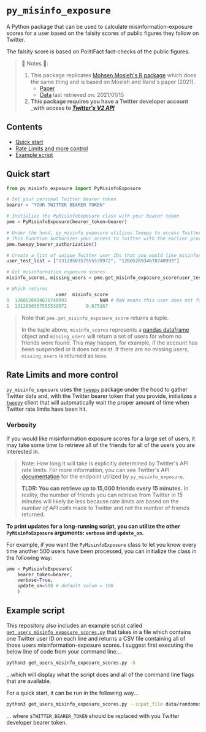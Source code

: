 # `py_misinfo_exposure`
A Python package that can be used to calculate misinformation-exposure scores for a user based on the falsity scores of public figures they follow on Twitter.

The falsity score is based on PolitiFact fact-checks of the public figures.

> 🚨 Notes 🚨:
> 1. This package replicates [Mohsen Mosleh's R package](https://github.com/mmosleh/minfo-exposure) which does the same thing and is based on Mosleh and Rand's paper (2021). 
>     - [Paper](https://psyarxiv.com/ye3pf/)
>     - [Data](https://github.com/mmosleh/minfo-exposure/tree/main/data) last retrieved on: 2021/01/15
> 2. **This package requires you have a Twitter developer account _with access to [_Twitter's V2 API_](https://developer.twitter.com/en/docs/twitter-api)** 

## Contents
- [Quick start](#quick-start)
- [Rate Limits and more control](#rate-limits-and-more-control)
- [Example script](#example-script)


## Quick start

```python
from py_misinfo_exposure import PyMisinfoExposure

# Set your personal Twitter bearer token
bearer = "YOUR TWITTER BEARER TOKEN"

# Initialize the PyMisinfoExposure class with your bearer token
pme = PyMisinfoExposure(bearer_token=bearer)

# Under the hood, py_misinfo_exposure utilizes Tweepy to access Twitter data
# This function authorizes your access to Twitter with the earlier provided bearer token
pme.tweepy_bearer_authorization()

# Create a list of unique Twitter user IDs that you would like misinformation exposure scores for
user_test_list = ["1312850357555539972", "1260526934678740993"]

# Get misinformation exposure scores
misinfo_scores, missing_users = pme.get_misinfo_exposure_score(user_test_list)

# Which returns
                  user  misinfo_score
0  1260526934678740993            NaN # NaN means this user does not follow any of the tracked political elites
1  1312850357555539972       0.675167
```
> Note that `pme.get_misinfo_exposure_score` returns a tuple.
>
> In the tuple above, `misinfo_scores` represents a [pandas dataframe](https://pandas.pydata.org/pandas-docs/stable/reference/api/pandas.DataFrame.html) object and `missing_users` will return a set of users for whom no friends were found. This may happen, for example, if the account has been suspended or it does not exist. If there are no missing users, `missing_users` is returned as `None`.


## Rate Limits and more control

`py_misinfo_exposure` uses the [`tweepy`](https://www.tweepy.org/) package under the hood to gather Twitter data and, with the Twitter bearer token that you provide, initializes a [`tweepy`](https://www.tweepy.org/) client that will automatically wait the proper amount of time when Twitter rate limits have been hit.

### Verbosity 
If you would like misinformation exposure scores for a large set of users, it may take some time to retrieve all of the friends for all of the users you are interested in.

> Note: How long it will take is explicitly determined by Twitter's API rate limits. For more information, you can see Twitter's API [documentation](https://developer.twitter.com/en/docs/twitter-api/users/follows/api-reference/get-users-id-following) for the endpoint utilized by `py_misinfo_exposure`. 
>
> **TLDR: You can retrieve _up to_ 15,000 friends every 15 minutes.** In reality, the number of friends you can retrieve from Twitter in 15 minutes will likely be less because rate limits are based on the _number of API calls_ made to Twitter and not the number of friends returned.

**To print updates for a long-running script, you can utilize the other `PyMisinfoExposure` arguments: `verbose` and `update_on`.**

For example, if you want the `PyMisinfoExposure` class to let you know every time another 500 users have been processed, you can initialize the class in the following way:

```python
pme = PyMisinfoExposure(
    bearer_token=bearer,
    verbose=True,
    update_on=500 # default value = 100
    )
```

## Example script
This repository also includes an example script called [`get_users_misinfo_exposure_scores.py`](https://github.com/mr-devs/py_misinfo_exposure/blob/main/get_users_misinfo_exposure_scores.py) that takes in a file which contains one Twitter user ID on each line and returns a CSV file containing all of those users misinformation-exposure scores. I suggest first executing the below line of code from your command line...

```bash
python3 get_users_misinfo_exposure_scores.py -h
```

...which will display what the script does and all of the command line flags that are available.

For a quick start, it can be run in the following way...

```bash
python3 get_users_misinfo_exposure_scores.py --input_file data/randomusers.txt --output_file 'my_output_filename' --bearer_token $TWITTER_BEARER_TOKEN
```

... where `$TWITTER_BEARER_TOKEN` should be replaced with you Twitter developer bearer token. 